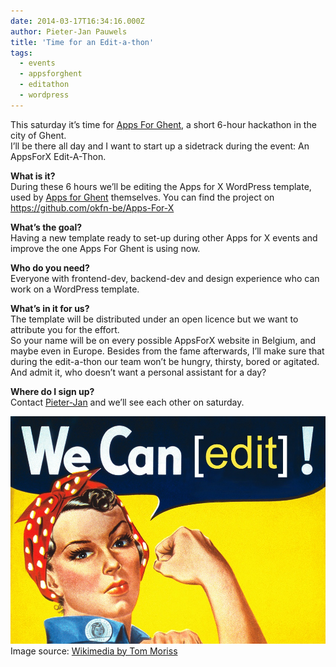 ```yaml
---
date: 2014-03-17T16:34:16.000Z
author: Pieter-Jan Pauwels
title: 'Time for an Edit-a-thon'
tags:
  - events
  - appsforghent
  - editathon
  - wordpress
---
```


This saturday it’s time for [Apps For Ghent](http://appsforghent.be/), a short 6-hour hackathon in the city of Ghent.  
I’ll be there all day and I want to start up a sidetrack during the event: An AppsForX Edit-A-Thon.

**What is it?**  
During these 6 hours we’ll be editing the Apps for X WordPress template, used by [Apps for Ghent](http://appsforghent.be/) themselves. You can find the project on <https://github.com/okfn-be/Apps-For-X>

**What’s the goal?**  
Having a new template ready to set-up during other Apps for X events and improve the one Apps For Ghent is using now.

**Who do you need?**  
Everyone with frontend-dev, backend-dev and design experience who can work on a WordPress template.

**What’s in it for us?**  
The template will be distributed under an open licence but we want to attribute you for the effort.  
So your name will be on every possible AppsForX website in Belgium, and maybe even in Europe. Besides from the fame afterwards, I’ll make sure that during the edit-a-thon our team won’t be hungry, thirsty, bored or agitated. And admit it, who doesn’t want a personal assistant for a day?

**Where do I sign up?**  
Contact [Pieter-Jan](mailto:pieter-jan.pauwels@okfn.org) and we’ll see each other on saturday.

![We_Can_Edit](We_Can_Edit.png)  
Image source: [Wikimedia by Tom Moriss](http://upload.wikimedia.org/wikipedia/commons/3/3f/We_Can_Edit.jpg)
